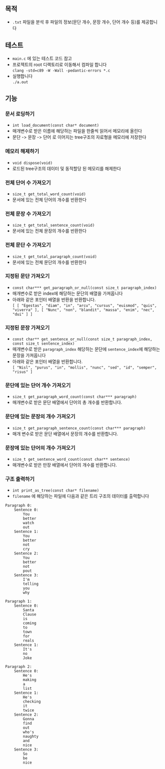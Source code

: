 ## 목적
- `.txt` 파일을 분석 후 파일의 정보(문단 개수, 문장 개수, 단어 개수 등)를 제공합니다

## 테스트
- `main.c` 에 있는 테스트 코드 참고
- 프로젝트의 root 디랙토리로 이동해서 컴파일 합니다  
`clang -std=c89 -W -Wall -pedantic-errors *.c`
- 실행합니다  
`./a.out`

## 기능
### 문서 로딩하기
- `int load_document(const char* document)`
- 매개변수로 받은 이름에 해당하는 파일을 한줄씩 읽어서 메모리에 올린다
- 문단 -> 문장 -> 단어 로 이어지는 tree구조의 자료형을 메모리에 저장한다

### 메모리 해제하기
- `void dispose(void)`
- 로드된 tree구조의 데이터 및 동적할당 된 메모리를 해제한다

### 전체 단어 수 가져오기
- `size_t get_total_word_count(void)` 
- 문서에 있는 전체 단어의 개수를 반환한다

### 전체 문장 수 가져오기
- `size_t get_total_sentence_count(void)`
- 문서에 있는 전체 문장의 개수를 반환한다

### 전체 문단 수 가져오기
- `size_t get_total_paragraph_count(void)`
- 문서에 있는 전체 문단의 개수를 반환한다

### 지정된 문단 가져오기
- `const char*** get_paragraph_or_null(const size_t paragraph_index)`
- 매개변수로 받은 index에 해당하는 문단의 배열을 가져옵니다
- 아래와 같은 포인터 배열을 반환을 반환합니다.  
`[ [ "Egestas", "diam", "in", "arcu", "cursus", "euismod", "quis", "viverra" ], [ "Nunc", "non", "blandit", "massa", "enim", "nec", "dui" ] ]`

### 지정된 문장 가져오기
- `const char** get_sentence_or_null(const size_t paragraph_index, const size_t sentence_index)`
- 매개변수로 받은 `paragraph_index` 해당하는 문단에 `sentence_index`에 해당하는 문장을 가져옵니다
- 아래와 같은 포인터 배열을 반환합니다.  
`[ "Nisl", "purus", "in", "mollis", "nunc", "sed", "id", "semper", "risus" ]`

### 문단에 있는 단어 개수 가져오기
- `size_t get_paragraph_word_count(const char*** paragraph)`
- 매개변수로 받은 문단 배열에서 단어의 총 개수를 반환합니다.

### 문단에 있는 문장의 개수 가져오기
- `size_t get_paragraph_sentence_count(const char*** paragraph)`
- 매개 변수로 받은 문단 배열에서 문장의 개수를 반환합니다.

### 문장에 있는 단어의 개수 가져오기
- `size_t get_sentence_word_count(const char** sentence)`
- 매개변수로 받은 만장 배열에서 단어의 개수를 반환합니다.

### 구조 출력하기
- `int print_as_tree(const char* filename)`
- `filename` 에 해당하는 파일에 다음과 같은 트리 구조의 데이터를 출력합니다  
```
Paragraph 0:
    Sentence 0:
        You
        better
        watch
        out
    Sentence 1:
        You
        better
        not
        cry
    Sentence 2:
        You
        better
        not
        pout
    Sentence 3:
        I'm
        telling
        you
        why

Paragraph 1:
    Sentence 0:
        Santa
        Clause
        is
        coming
        to
        town
        for
        reals
    Sentence 1:
        It's
        no
        Joke

Paragraph 2:
    Sentence 0:
        He's
        making
        a
        list
    Sentence 1:
        He's
        checking
        it
        twice
    Sentence 2:
        Gonna
        find
        out
        who's
        naughty
        and
        nice
    Sentence 3:
        So
        be
        nice
```
